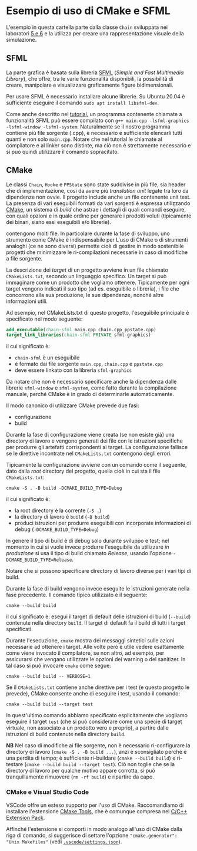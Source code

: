 # Esempio di uso di CMake e SFML

L'esempio in questa cartella parte dalla classe `Chain` sviluppata nei laboratori [5 e 6](../../labs/lab5/) e la
utilizza per creare una rappresentazione visuale della simulazione.

## SFML

La parte grafica è basata sulla libreria [SFML](https://sfml-dev.org/) (*Simple and Fast Multimedia Library*), che
offre, tra le varie funzionalità disponibili, la possibilità di creare, manipolare e visualizzare graficamente
figure bidimensionali.

Per usare SFML è necessario installare alcune librerie. Su Ubuntu 20.04 è sufficiente eseguire il comando `sudo apt
install libsfml-dev`.

Come anche descritto nel [tutorial](https://www.sfml-dev.org/tutorials/2.5/start-linux.php), un programma contenente
chiamate a funzionalità SFML può essere compilato con `g++ main.cpp -lsfml-graphics -lsfml-window -lsfml-system`.
Naturalmente se il nostro programma contiene più file sorgente (.cpp), è necessario e sufficiente elencarli tutti
quanti e non solo `main.cpp`. Notare che nel tutorial le chiamate al compilatore e al linker sono distinte, ma ciò non
è strettamente necessario e si può quindi utilizzare il comando sopracitato.

## CMake

Le classi `Chain`, `Hooke` e `PPState` sono state suddivise in più file, sia header che di implementazione, così da
avere più *translation unit* legate tra loro da dipendenze non ovvie. Il progetto include anche un file contenente
unit test. La presenza di vari eseguibili formati da vari sorgenti è espressa utilizzando [CMake](https://cmake.org/),
un sistema di *build* che astrae i dettagli di quali comandi eseguire, con quali opzioni e in quale ordine per generare i
prodotti voluti (tipicamente dei binari, siano essi eseguibili e/o librerie).

contengono molti file. In particolare durante la fase di sviluppo, uno strumento come CMake è indispensabile per
L'uso di CMake o di strumenti analoghi (ce ne sono diversi) permette cioè di gestire in modo sostenibile progetti che
minimizzare le ri-compilazioni necessarie in caso di modifiche a file sorgente.

La descrizione dei *target* di un progetto avviene in un file chiamato `CMakeLists.txt`, secondo un linguaggio
specifico. Un target si può immaginare come un prodotto che vogliamo ottenere. Tipicamente per ogni target vengono
indicati il suo tipo (ad es. eseguibile o libreria), i file che concorrono alla sua produzione, le sue dipendenze,
nonché altre informazioni utili.

Ad esempio, nel CMakeLists.txt di questo progetto, l'eseguibile principale è specificato nel modo seguente:

```cmake
add_executable(chain-sfml main.cpp chain.cpp ppstate.cpp)
target_link_libraries(chain-sfml PRIVATE sfml-graphics)
```

il cui significato è:

* `chain-sfml` è un eseguibile
* è formato dai file sorgente `main.cpp`, `chain.cpp` e `ppstate.cpp`
* deve essere linkato con la libreria `sfml-graphics`

Da notare che non è necessario specificare anche la dipendenza dalle librerie `sfml-window` e `sfml-system`, come fatto
durante la compilazione manuale, perché CMake è in grado di determinarle automaticamente.

Il modo canonico di utilizzare CMake prevede due fasi:

* configurazione
* build

Durante la fase di configurazione viene creata (se non esiste già) una directory di lavoro e vengono generati dei file
con le istruzioni specifiche per produrre gli artefatti corrispondenti ai target. La configurazione fallisce se le
direttive incontrate nel `CMakeLists.txt` contengono degli errori.

Tipicamente la configurazione avviene con un comando come il seguente, dato dalla *root* directory del progetto, quella
cioè in cui sta il file `CMakeLists.txt`:

```shell
cmake -S . -B build -DCMAKE_BUILD_TYPE=Debug
```

il cui significato è:

* la root directory è la corrente (`-S .`)
* la directory di lavoro è `build` (`-B build`)
* produci istruzioni per produrre eseguibili con incorporate informazioni di debug (`-DCMAKE_BUILD_TYPE=Debug`)

In genere il tipo di build è di debug solo durante sviluppo e test; nel momento in cui si vuole invece produrre
l'eseguibile da utilizzare *in produzione* si usa il tipo di build chiamato *Release*, usando l'opzione
`-DCMAKE_BUILD_TYPE=Release`.

Notare che si possono specificare directory di lavoro diverse per i vari tipi di build.

Durante la fase di build vengono invece eseguite le istruzioni generate nella fase precedente. Il comando tipico
utilizzato è il seguente:

```shell
cmake --build build
```

il cui significato è: esegui il target di default delle istruzioni di build (`--build`) contenute nella directory
`build`. Il target di default fa il build di tutti i target specificati.

Durante l'esecuzione, `cmake` mostra dei messaggi sintetici sulle azioni necessarie ad ottenere i target. Alle volte
però è utile vedere esattamente come viene invocato il compilatore, se non altro, ad esempio, per assicurarsi che
vengano utilizzate le opzioni dei warning o del sanitizer. In tal caso si può invocare `cmake` come segue:

```shell
cmake --build build -- VERBOSE=1
```

Se il `CMakeLists.txt` contiene anche direttive per i test (e questo progetto le prevede), CMake consente anche di
eseguire i test, usando il comando:

```shell
cmake --build build --target test
```

In quest'ultimo comando abbiamo specificato esplicitamente che vogliamo eseguire il target `test` (che si può
considerare come una specie di target virtuale, non associato a un prodotto vero e proprio), a partire dalle istruzioni
di build contenute nella directory `build`.

**NB** Nel caso di modifiche ai file sorgente, non è necessario ri-configurare la directory di lavoro (`cmake -S . -B
build ...`), anzi è sconsigliato perché è una perdita di tempo; è sufficiente ri-buildare (`cmake --build build`) e
ri-testare (`cmake --build build --target test`). Ciò non toglie che se la directory di lavoro per qualche motivo appare
corrotta, si può tranquillamente rimuovere (`rm -rf build`) e ripartire da capo.

### CMake e Visual Studio Code

VSCode offre un esteso supporto per l'uso di CMake. Raccomandiamo di installare l'estensione [CMake
Tools](https://marketplace.visualstudio.com/items?itemName=ms-vscode.cmake-tools), che è comunque compresa nel [C/C++
Extension Pack](https://marketplace.visualstudio.com/items?itemName=ms-vscode.cpptools-extension-pack).

Affinché l'estensione si comporti in modo analogo all'uso di CMake dalla riga di comando, si suggerisce di settare
l'opzione `"cmake.generator": "Unix Makefiles"` (vedi [`.vscode/settings.json`](.vscode/settings.json)).